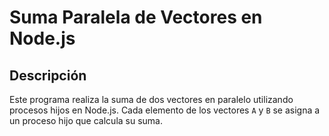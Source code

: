 # Suma Paralela de Vectores en Node.js

## Descripción
Este programa realiza la suma de dos vectores en paralelo utilizando procesos hijos en Node.js. Cada elemento de los vectores `A` y `B` se asigna a un proceso hijo que calcula su suma.

